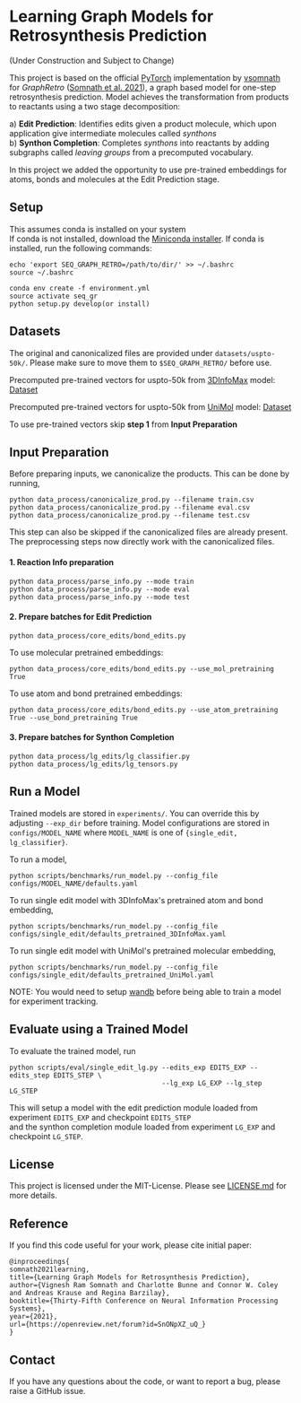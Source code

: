 # Learning Graph Models for Retrosynthesis Prediction

(Under Construction and Subject to Change)

This project is based on the official [PyTorch](https://pytorch.org/) implementation by [vsomnath](https://github.com/vsomnath) for _GraphRetro_ ([Somnath et al. 2021](https://openreview.net/pdf?id=SnONpXZ_uQ_)), a graph based model for one-step retrosynthesis prediction. Model achieves the transformation from products to reactants using a two stage decomposition: 

a) __Edit Prediction__: Identifies edits given a product molecule, which upon application give intermediate molecules called _synthons_\
b) __Synthon Completion__: Completes _synthons_ into reactants by adding subgraphs called _leaving groups_ from a precomputed vocabulary. 

In this project we added the opportunity to use pre-trained embeddings for atoms, bonds and molecules at the Edit Prediction stage.


## Setup

This assumes conda is installed on your system \
If conda is not installed, download the [Miniconda installer](https://docs.conda.io/en/latest/miniconda.html#).
If conda is installed, run the following commands:

```
echo 'export SEQ_GRAPH_RETRO=/path/to/dir/' >> ~/.bashrc
source ~/.bashrc

conda env create -f environment.yml
source activate seq_gr
python setup.py develop(or install)
```

## Datasets
The original and canonicalized files are provided under `datasets/uspto-50k/`. Please make sure to move them to `$SEQ_GRAPH_RETRO/` before use.

Precomputed pre-trained vectors for uspto-50k from [3DInfoMax](https://arxiv.org/abs/2110.04126) model:
[Dataset](https://drive.google.com/drive/folders/13Q4MLTADDC3EaRB-cfx8oLV7jQQztQ1E?usp=sharing)

Precomputed pre-trained vectors for uspto-50k from [UniMol](https://chemrxiv.org/engage/api-gateway/chemrxiv/assets/orp/resource/item/628e5b4d5d948517f5ce6d72/original/uni-mol-a-universal-3d-molecular-representation-learning-framework.pdf) model: 
[Dataset](https://drive.google.com/drive/folders/1uKNNnezl00hyz5uk7jaqqzXmcSDc12wX?usp=sharing)

To use pre-trained vectors skip **step 1** from **Input Preparation**

## Input Preparation

Before preparing inputs, we canonicalize the products. This can be done by running,

```
python data_process/canonicalize_prod.py --filename train.csv
python data_process/canonicalize_prod.py --filename eval.csv
python data_process/canonicalize_prod.py --filename test.csv
```
This step can also be skipped if the canonicalized files are already present.
The preprocessing steps now directly work with the canonicalized files.

#### 1. Reaction Info preparation
```
python data_process/parse_info.py --mode train
python data_process/parse_info.py --mode eval
python data_process/parse_info.py --mode test
```

#### 2. Prepare batches for Edit Prediction
```
python data_process/core_edits/bond_edits.py
```

To use molecular pretrained embeddings:
```
python data_process/core_edits/bond_edits.py --use_mol_pretraining True
```

To use atom and bond pretrained embeddings:
```
python data_process/core_edits/bond_edits.py --use_atom_pretraining True --use_bond_pretraining True
```


#### 3. Prepare batches for Synthon Completion
```
python data_process/lg_edits/lg_classifier.py
python data_process/lg_edits/lg_tensors.py
```

## Run a Model
Trained models are stored in `experiments/`. You can override this by adjusting `--exp_dir` before training.
Model configurations are stored in `configs/MODEL_NAME` 
where `MODEL_NAME` is one of `{single_edit, lg_classifier}`.

To run a model, 
```
python scripts/benchmarks/run_model.py --config_file configs/MODEL_NAME/defaults.yaml
```

To run single edit model with 3DInfoMax's pretrained atom and bond embedding, 
```
python scripts/benchmarks/run_model.py --config_file configs/single_edit/defaults_pretrained_3DInfoMax.yaml
```

To run single edit model with UniMol's pretrained molecular embedding, 
```
python scripts/benchmarks/run_model.py --config_file configs/single_edit/defaults_pretrained_UniMol.yaml
```

NOTE: You would need to setup [wandb](https://docs.wandb.ai/quickstart) before being able to train a model for experiment tracking.

## Evaluate using a Trained Model

To evaluate the trained model, run
```
python scripts/eval/single_edit_lg.py --edits_exp EDITS_EXP --edits_step EDITS_STEP \
                                      --lg_exp LG_EXP --lg_step LG_STEP
```
This will setup a model with the edit prediction module loaded from experiment `EDITS_EXP` and checkpoint `EDITS_STEP` \
and the synthon completion module loaded from experiment `LG_EXP` and checkpoint `LG_STEP`.

## License
This project is licensed under the MIT-License. Please see [LICENSE.md](https://github.com/vsomnath/graphretro/blob/main/LICENSE.md) for more details.

## Reference
If you find this code useful for your work, please cite initial paper:
```
@inproceedings{
somnath2021learning,
title={Learning Graph Models for Retrosynthesis Prediction},
author={Vignesh Ram Somnath and Charlotte Bunne and Connor W. Coley and Andreas Krause and Regina Barzilay},
booktitle={Thirty-Fifth Conference on Neural Information Processing Systems},
year={2021},
url={https://openreview.net/forum?id=SnONpXZ_uQ_}
}
```

## Contact
If you have any questions about the code, or want to report a bug, please raise a GitHub issue.

